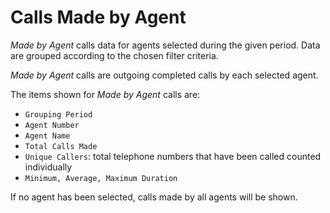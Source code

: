 # Calls Made by Agent

*Made by Agent* calls data for agents selected during 
the given period.
Data are grouped according to the chosen filter criteria.

*Made by Agent* calls are outgoing completed calls 
by each selected agent.

The items shown for *Made by Agent* calls are:

- `Grouping Period`
- `Agent Number`
- `Agent Name`
- `Total Calls Made`
- `Unique Callers`: total telephone numbers that have been called
counted individually
- `Minimum, Average, Maximum Duration`

If no agent has been selected, calls made by all agents will be shown.

